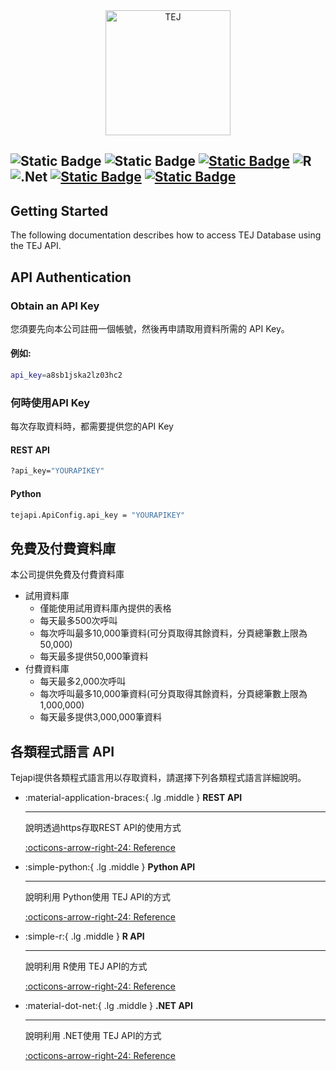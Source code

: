 <div align="center">
    <img src="https://hackmd.io/_uploads/r1pXuw6nA.png" width="200" alt="TEJ">
</div>

![Static Badge](https://img.shields.io/badge/3.11.9-3776AB?style=for-the-badge&logo=python&label=python&labelColor=%23F7D750)
![Static Badge](https://img.shields.io/badge/pandas-150458?style=for-the-badge&logo=pandas)
[![Static Badge](https://img.shields.io/badge/0.1.31-3776AB?style=for-the-badge&logo=tejapi&label=tejapi&labelColor=%23F7D750)](https://pypi.org/project/tejapi/#description)
![R](https://img.shields.io/badge/r-%23276DC3.svg?style=for-the-badge&logo=r&logoColor=white)
![.Net](https://img.shields.io/badge/.NET-5C2D91?style=for-the-badge&logo=.net&logoColor=white)
[![Static Badge](https://img.shields.io/badge/1.0.3-5C2D91?style=for-the-badge&logo=Tejapi.NET&label=Tejapi.NET&labelColor=%23F7D750)](https://www.nuget.org/packages/Tejapi.NET)
[![Static Badge](https://img.shields.io/badge/1.0.2-5C2D91?style=for-the-badge&logo=Tejapi.NET4&label=Tejapi.NET4&labelColor=%23F7D750)](https://www.nuget.org/packages/Tejapi.NET4)
---


## Getting Started
The following documentation describes how to access TEJ Database using the TEJ API.

## API Authentication

### Obtain an API Key
您須要先向本公司註冊一個帳號，然後再申請取用資料所需的 API Key。

#### 例如:
```sh
api_key=a8sb1jska2lz03hc2
```

### 何時使用API Key
每次存取資料時，都需要提供您的API Key

#### REST API
```sh
?api_key="YOURAPIKEY"
```
#### Python
```sh
tejapi.ApiConfig.api_key = "YOURAPIKEY"
```

## 免費及付費資料庫
本公司提供免費及付費資料庫

- 試用資料庫
    - 僅能使用試用資料庫內提供的表格
    - 每天最多500次呼叫
    - 每次呼叫最多10,000筆資料(可分頁取得其餘資料，分頁總筆數上限為 50,000)
    - 每天最多提供50,000筆資料
- 付費資料庫
    - 每天最多2,000次呼叫
    - 每次呼叫最多10,000筆資料(可分頁取得其餘資料，分頁總筆數上限為 1,000,000)
    - 每天最多提供3,000,000筆資料

## 各類程式語言 API
Tejapi提供各類程式語言用以存取資料，請選擇下列各類程式語言詳細說明。

<div class="grid cards" markdown>

-   :material-application-braces:{ .lg .middle } __REST API__

    ---

    說明透過https存取REST API的使用方式

    [:octicons-arrow-right-24: Reference][restapi]

-   :simple-python:{ .lg .middle } __Python API__

    ---

    說明利用 Python使用 TEJ API的方式

    [:octicons-arrow-right-24: Reference](#)

-   :simple-r:{ .lg .middle } __R API__

    ---

    說明利用 R使用 TEJ API的方式

    [:octicons-arrow-right-24: Reference](#)

-   :material-dot-net:{ .lg .middle } __.NET API__

    ---

    說明利用 .NET使用 TEJ API的方式

    [:octicons-arrow-right-24: Reference](#)

</div>

[restapi]: ../../docs/zh-TW/rest_api/document_restapi.md


